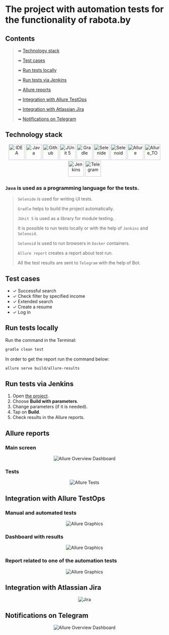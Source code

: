 # The project with automation tests for the functionality of rabota.by

## Contents

> ➠ [Technology stack](#technology-stack)
>
> ➠ [Test cases](#test-cases)
>
> ➠ [Run tests locally](#run-tests-locally)
>
> ➠ [Run tests via Jenkins](#run-tests-via-Jenkins)
>
> ➠ [Allure reports](#allure-reports)
>
> ➠ [Integration with Allure TestOps](#integration-with-allure-testOps)
>
> ➠ [Integration with Atlassian Jira](#integration-with-atlassian-jira)
>
> ➠ [Notifications on Telegram](#notifications-on-telegram)

## Technology stack

<p align="center">
<a href="https://www.jetbrains.com/idea/"><img src="images/logo/Idea.svg" width="50" height="50"  alt="IDEA"/></a>
<a href="https://www.java.com/"><img src="images/logo/Java.svg" width="50" height="50"  alt="Java"/></a>
<a href="https://github.com/"><img src="images/logo/GitHub.svg" width="50" height="50"  alt="Github"/></a>
<a href="https://junit.org/junit5/"><img src="images/logo/Junit5.svg" width="50" height="50"  alt="JUnit 5"/></a>
<a href="https://gradle.org/"><img src="images/logo/Gradle.svg" width="50" height="50"  alt="Gradle"/></a>
<a href="https://selenide.org/"><img src="images/logo/Selenide.svg" width="50" height="50"  alt="Selenide"/></a>
<a href="https://aerokube.com/selenoid/"><img src="images/logo/Selenoid.svg" width="50" height="50"  alt="Selenoid"/></a>
<a href="https://github.com/allure-framework/allure2"><img src="images/logo/Allure.svg" width="50" height="50"  alt="Allure"/></a>
<a href="https://https://qameta.io/"><img src="images/logo/Allure_TO.svg" width="50" height="50"  alt="Allure_TO"/></a>
<a href="https://www.jenkins.io/"><img src="images/logo/Jenkins.svg" width="50" height="50"  alt="Jenkins"/></a>
<a href="https://https://telegram.org/"><img src="images/logo/Telegram.svg" width="50" height="50"  alt="Telegram"/></a>
</p>

### <code>Java</code> is used as a programming language for the tests.
>
> <code>Selenide</code> is used for writing UI tests.
>
> <code>Gradle</code> helps to build the project automatically.
>
> <code>JUnit 5</code> is used as a library for module testing.
>
> It is possible to run tests locally or with the help of <code>Jenkins</code> and <code>Selenoid</code>.
>
> <code>Selenoid</code> is used to run browsers in <code>Docker</code> containers.
>
> <code>Allure report</code> creates a report about test run.
>
> All the test results are sent to <code>Telegram</code> with the help of Bot.

## Test cases

- ✓ Successful search 
- ✓ Check filter by specified income
- ✓ Extended search
- ✓ Create a resume
- ✓ Log in

##  Run tests locally

Run the command in the Terminal:
```bash
gradle clean test
```
In order to get the report run the command below:
```bash
allure serve build/allure-results
```

##  Run tests via Jenkins
1. Open <a target="_blank" href="https://jenkins.autotests.cloud/job/018-marinka_k-projectUITests/">the project</a>.
2. Choose **Build with parameters**.
3. Change parameters (if it is needed).
4. Tap on  **Build**.
5. Check results in the Allure reports.

## Allure reports

###  Main screen

<p align="center">
<img title="Allure Overview Dashboard" src="images/screens/allure1.png">
</p>

###  Tests

<p align="center">
<img title="Allure Tests" src="images/screens/allure2.png">
</p>


## Integration with Allure TestOps

### Manual and automated tests
<p align="center">
<img title="Allure Graphics" src="images/screens/testops1.png">
</p>

### Dashboard with results
<p align="center">
<img title="Allure Graphics" src="images/screens/testops2.png">
</p>

### Report related to one of the automation tests
<p align="center">
<img title="Allure Graphics" src="images/screens/testops3.png">
</p>

## Integration with Atlassian Jira
<p align="center">
<img title="Jira" src="images/screens/jira1.png">
</p>

## Notifications on Telegram

<p align="center">
<img title="Allure Overview Dashboard" src="images/screens/Telegram1.png" >
</p>
